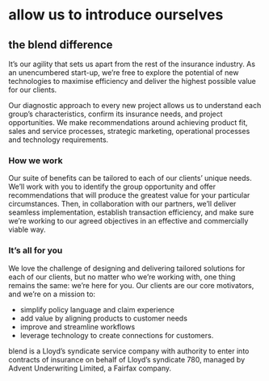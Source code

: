 # allow us to introduce ourselves

## the blend difference

It’s our agility that sets us apart from the rest of the insurance industry.
As an unencumbered start-up, we’re free to explore the potential of new
technologies to maximise efficiency and deliver the highest possible
value for our clients.

Our diagnostic approach to every new project allows us to
understand each group’s characteristics, confirm its insurance needs,
and project opportunities. We make recommendations around achieving
product fit, sales and service processes, strategic marketing,
operational processes and technology requirements.

### How we work

Our suite of benefits can be tailored to each of our clients’ unique
needs. We’ll work with you to identify the group opportunity and offer
recommendations that will produce the greatest value for your particular circumstances. Then, in collaboration with our partners, we’ll deliver seamless implementation, establish transaction efficiency, and make sure we’re working to our agreed objectives in an effective and commercially viable way.

### It’s all for you

We love the challenge of designing and delivering tailored solutions for each of our clients, but no matter who we’re working with, one thing remains the same: we’re here for you. Our clients are our core motivators, and we’re on a mission to:

* simplify policy language and claim experience
* add value by aligning products to customer needs
* improve and streamline workflows
* leverage technology to create connections for customers.

blend is a Lloyd’s syndicate service company with authority to enter into contracts of insurance on behalf of Lloyd’s syndicate 780, managed by Advent Underwriting Limited, a Fairfax company.
